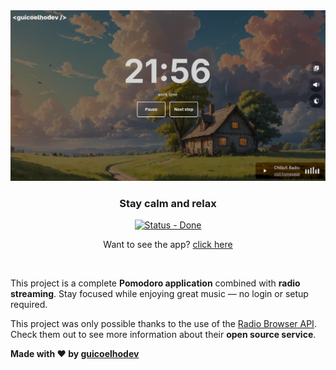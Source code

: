 <div align='center'>
<img src="./.github/radio_wallpaper.png" alt="Home page wallpaper" />
<br />

<h3>Stay calm and relax</h3>

[![Status - Done](https://img.shields.io/badge/Status-Done-green?style=for-the-badge)](/docs/ 'Go to project documentation')

<p>Want to see the app? <a target="_blank" href='https://radio.guicoelhodev.com'>click here</a>
</div>

<br />

<p>This project is a complete <b>Pomodoro application</b> combined with <b>radio streaming</b>. Stay focused while enjoying great music — no login or setup required.</p>

<p>
This project was only possible thanks to the use of the <a href="https://www.radio-browser.info/" target="_blank">Radio Browser API</a>. Check them out to see more information about their <b>open source service</b>.
</p>

<b>Made with ❤️ by
<a href="https://www.linkedin.com/in/guicoelhodev/" target="_blank">
guicoelhodev
</a>
</b>
